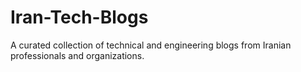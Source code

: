 # Iran-Tech-Blogs
A curated collection of technical and engineering blogs from Iranian professionals and organizations.
